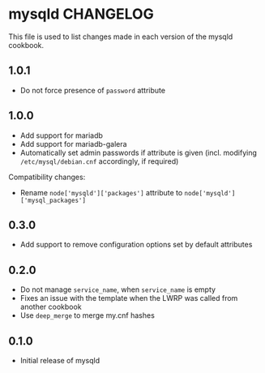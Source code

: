 mysqld CHANGELOG
================

This file is used to list changes made in each version of the mysqld cookbook.

1.0.1
-----

- Do not force presence of `password` attribute

1.0.0
-----

- Add support for mariadb
- Add support for mariadb-galera
- Automatically set admin passwords if attribute is given (incl. modifying `/etc/mysql/debian.cnf`
  accordingly, if required)

Compatibility changes:

- Rename `node['mysqld']['packages']` attribute to `node['mysqld']['mysql_packages']`

0.3.0
-----

- Add support to remove configuration options set by default attributes

0.2.0
-----
- Do not manage `service_name`, when `service_name` is empty
- Fixes an issue with the template when the LWRP was called from another cookbook
- Use `deep_merge` to merge my.cnf hashes

0.1.0
-----
- Initial release of mysqld
